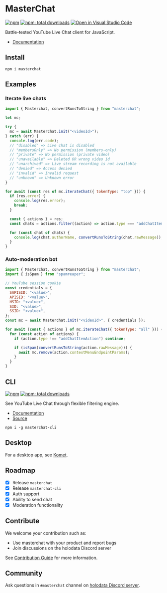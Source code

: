 # MasterChat

[![npm](https://badgen.net/npm/v/masterchat)](https://npmjs.org/package/masterchat)
[![npm: total downloads](https://badgen.net/npm/dt/masterchat)](https://npmjs.org/package/masterchat)
[![Open in Visual Studio Code](https://open.vscode.dev/badges/open-in-vscode.svg)](https://open.vscode.dev/holodata/masterchat)

Battle-tested YouTube Live Chat client for JavaScript.

- [Documentation](https://holodata.github.io/masterchat/)

## Install

```
npm i masterchat
```

## Examples

### Iterate live chats

```js
import { Masterchat, convertRunsToString } from "masterchat";

let mc;

try {
  mc = await Masterchat.init("<videoId>");
} catch (err) {
  console.log(err.code);
  // "disabled" => Live chat is disabled
  // "membersOnly" => No permission (members-only)
  // "private" => No permission (private video)
  // "unavailable" => Deleted OR wrong video id
  // "unarchived" => Live stream recording is not available
  // "denied" => Access denied
  // "invalid" => Invalid request
  // "unknown" => Unknown error
}

for await (const res of mc.iterateChat({ tokenType: "top" })) {
  if (res.error) {
    console.log(res.error);
    break;
  }

  const { actions } = res;
  const chats = actions.filter((action) => action.type === "addChatItemAction");

  for (const chat of chats) {
    console.log(chat.authorName, convertRunsToString(chat.rawMessage));
  }
}
```

### Auto-moderation bot

```js
import { Masterchat, convertRunsToString } from "masterchat";
import { isSpam } from "spamreaper";

// YouTube session cookie
const credentials = {
  SAPISID: "<value>",
  APISID: "<value>",
  HSID: "<value>",
  SID: "<value>",
  SSID: "<value>",
};
const mc = await Masterchat.init("<videoId>", { credentials });

for await (const { actions } of mc.iterateChat({ tokenType: "all" })) {
  for (const action of actions) {
    if (action.type !== "addChatItemAction") continue;

    if (isSpam(convertRunsToString(action.rawMessage))) {
      await mc.remove(action.contextMenuEndpointParams);
    }
  }
}
```

## CLI

[![npm](https://badgen.net/npm/v/masterchat-cli)](https://npmjs.org/package/masterchat-cli)
[![npm: total downloads](https://badgen.net/npm/dt/masterchat-cli)](https://npmjs.org/package/masterchat-cli)

See YouTube Live Chat through flexible filtering engine.

- [Documentation](https://github.com/holodata/masterchat-cli/blob/master/README.md)
- [Source](https://github.com/holodata/masterchat-cli)

```
npm i -g masterchat-cli
```

## Desktop

For a desktop app, see [Komet](https://github.com/holodata/komet).

## Roadmap

- [x] Release `masterchat`
- [x] Release `masterchat-cli`
- [x] Auth support
- [x] Ability to send chat
- [x] Moderation functionality

## Contribute

We welcome your contribution such as:

- Use masterchat with your product and report bugs
- Join discussions on the holodata Discord server

See [Contribution Guide](./CONTRIBUTING.md) for more information.

## Community

Ask questions in `#masterchat` channel on [holodata Discord server](https://holodata.org/discord).
